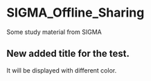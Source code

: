# SIGMA_Offline_Sharing

Some study material from SIGMA

## New added title for the test.

It will be displayed with different color. 
